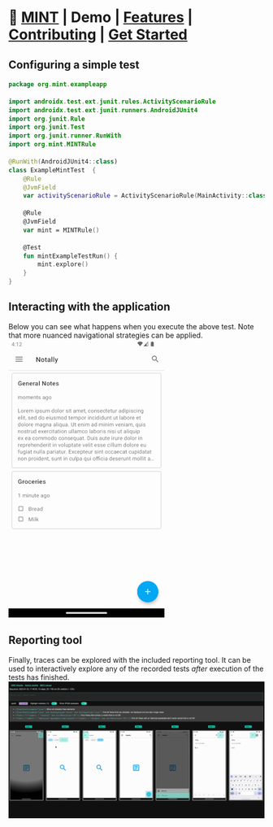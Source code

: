 # 🌿 [MINT](/README.md) | Demo | [Features](manual.md) | [Contributing](contributing.md) | [Get Started](android.md)

## Configuring a simple test
```kotlin
package org.mint.exampleapp

import androidx.test.ext.junit.rules.ActivityScenarioRule
import androidx.test.ext.junit.runners.AndroidJUnit4
import org.junit.Rule
import org.junit.Test
import org.junit.runner.RunWith
import org.mint.MINTRule

@RunWith(AndroidJUnit4::class)
class ExampleMintTest  {
    @Rule
    @JvmField
    var activityScenarioRule = ActivityScenarioRule(MainActivity::class.java)

    @Rule
    @JvmField
    var mint = MINTRule()

    @Test
    fun mintExampleTestRun() {
        mint.explore()
    }
}
```

## Interacting with the application
Below you can see what happens when you execute the above test. Note that more nuanced navigational strategies can be applied. 
![MINT executed on Notally](img/MINT-0.2.0-notally-01.gif)

## Reporting tool
Finally, traces can be explored with the included reporting tool. It can be used to interactively explore any of the recorded tests _after_ execution of the tests has finished. 
![MINT exploring traces](img/MINT-0.2.0-notally-report.gif)
